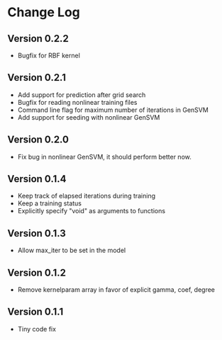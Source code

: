 # Change Log

## Version 0.2.2

- Bugfix for RBF kernel

## Version 0.2.1

- Add support for prediction after grid search
- Bugfix for reading nonlinear training files
- Command line flag for maximum number of iterations in GenSVM
- Add support for seeding with nonlinear GenSVM

## Version 0.2.0

- Fix bug in nonlinear GenSVM, it should perform better now.

## Version 0.1.4

- Keep track of elapsed iterations during training
- Keep a training status
- Explicitly specify "void" as arguments to functions

## Version 0.1.3

- Allow max_iter to be set in the model

## Version 0.1.2

- Remove kernelparam array in favor of explicit gamma, coef, degree

## Version 0.1.1

- Tiny code fix

